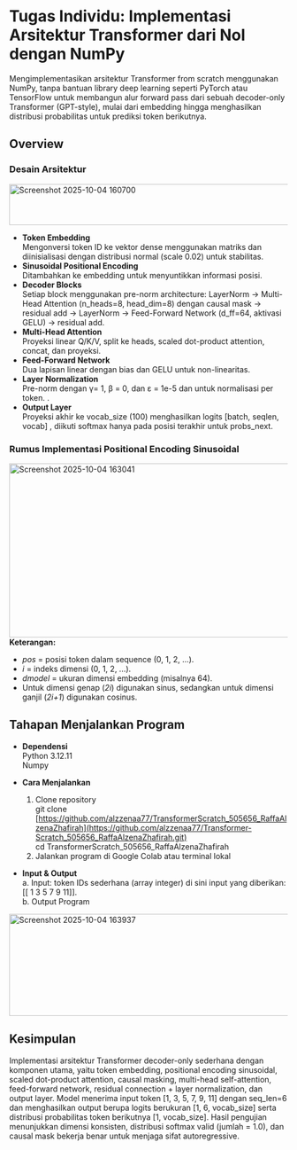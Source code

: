 # **Tugas Individu: Implementasi Arsitektur Transformer dari Nol dengan NumPy** </br>
Mengimplementasikan arsitektur Transformer from scratch menggunakan NumPy, tanpa bantuan library deep learning seperti PyTorch atau TensorFlow untuk membangun alur forward pass dari sebuah decoder-only Transformer (GPT-style), mulai dari embedding hingga menghasilkan distribusi probabilitas untuk prediksi token berikutnya.

## Overview
### Desain Arsitektur </br>
<img width="860" height="74" alt="Screenshot 2025-10-04 160700" src="https://github.com/user-attachments/assets/45046db2-4f62-4ead-957a-53090f26fd43" />

- **Token Embedding** </br>
Mengonversi token ID ke vektor dense menggunakan matriks dan diinisialisasi dengan distribusi normal (scale 0.02) untuk stabilitas. </br>
- **Sinusoidal Positional Encoding** </br>
Ditambahkan ke embedding untuk menyuntikkan informasi posisi. </br>
- **Decoder Blocks** </br>
Setiap block menggunakan pre-norm architecture: LayerNorm → Multi-Head Attention (n_heads=8, head_dim=8) dengan causal mask → residual add → LayerNorm → Feed-Forward Network (d_ff=64, aktivasi GELU) → residual add. </br>
- **Multi-Head Attention** </br>
Proyeksi linear Q/K/V, split ke heads, scaled dot-product attention, concat, dan proyeksi. </br>
- **Feed-Forward Network** </br>
Dua lapisan linear dengan bias dan GELU untuk non-linearitas. </br> 
- **Layer Normalization** </br>
Pre-norm dengan γ= 1, β = 0, dan ε = 1e-5 dan untuk normalisasi per token. . 
- **Output Layer** </br>
Proyeksi akhir ke vocab_size (100) menghasilkan logits [batch, seqlen, vocab] , diikuti softmax hanya pada posisi terakhir untuk probs_next. </br>


### Rumus Implementasi Positional Encoding Sinusoidal
<img width="763" height="314" alt="Screenshot 2025-10-04 163041" src="https://github.com/user-attachments/assets/53e00f07-8918-4526-a78e-fb0968323173" /> </br>
**Keterangan:** 
- *pos* = posisi token dalam sequence (0, 1, 2, …).
- *i* = indeks dimensi (0, 1, 2, …).
- *dmodel*​ = ukuran dimensi embedding (misalnya 64).
- Untuk dimensi genap (*2i*) digunakan sinus, sedangkan untuk dimensi ganjil (*2i+1*) digunakan cosinus.
  
## Tahapan Menjalankan Program </br>
- **Dependensi** </br>
Python 3.12.11 </br>
Numpy </br>

- **Cara Menjalankan**</br>
  1. Clone repository </br>
  git clone [https://github.com/alzzenaa77/TransformerScratch_505656_RaffaAlzenaZhafirah](https://github.com/alzzenaa77/Transformer-Scratch_505656_RaffaAlzenaZhafirah.git) </br>
  cd TransformerScratch_505656_RaffaAlzenaZhafirah </br>
  2.  Jalankan program di Google Colab atau terminal lokal </br>

- **Input & Output** </br>
a. Input: token IDs sederhana (array integer) di sini input yang diberikan:  [[ 1  3  5  7  9 11]]. </br>
b. Output Program</br>
<img width="566" height="184" alt="Screenshot 2025-10-04 163937" src="https://github.com/user-attachments/assets/04238ec4-2ec8-45f5-be21-4822eb4fe4a0" />

## Kesimpulan
Implementasi arsitektur Transformer decoder-only sederhana dengan komponen utama, yaitu token embedding, positional encoding sinusoidal, scaled dot-product attention, causal masking, multi-head self-attention, feed-forward network, residual connection + layer normalization, dan output layer. Model menerima input token [1, 3, 5, 7, 9, 11] dengan seq_len=6 dan menghasilkan output berupa logits berukuran [1, 6, vocab_size] serta distribusi probabilitas token berikutnya [1, vocab_size]. Hasil pengujian menunjukkan dimensi konsisten, distribusi softmax valid (jumlah = 1.0), dan causal mask bekerja benar untuk menjaga sifat autoregressive.






